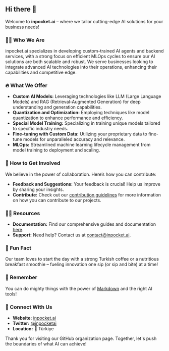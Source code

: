 ## Hi there 👋

Welcome to **inpocket.ai** – where we tailor cutting-edge AI solutions for your business needs!

### 🙋‍♀️ Who We Are
inpocket.ai specializes in developing custom-trained AI agents and backend services, with a strong focus on efficient MLOps cycles to ensure our AI solutions are both scalable and robust. We serve businesses looking to integrate advanced AI technologies into their operations, enhancing their capabilities and competitive edge.

### 🔥 What We Offer
- **Custom AI Models:** Leveraging technologies like LLM (Large Language Models) and RAG (Retrieval-Augmented Generation) for deep understanding and generation capabilities.
- **Quantization and Optimization:** Employing techniques like model quantization to enhance performance and efficiency.
- **Special Model Training:** Specializing in training unique models tailored to specific industry needs.
- **Fine-tuning with Custom Data:** Utilizing your proprietary data to fine-tune models for unparalleled accuracy and relevance.
- **MLOps:** Streamlined machine learning lifecycle management from model training to deployment and scaling.

### 🌈 How to Get Involved
We believe in the power of collaboration. Here’s how you can contribute:
- **Feedback and Suggestions:** Your feedback is crucial! Help us improve by sharing your insights.
- **Contribute:** Check out our [contribution guidelines](http://www.inpocket.ai/contribute) for more information on how you can contribute to our projects.

### 👩‍💻 Resources
- **Documentation:** Find our comprehensive guides and documentation [here](http://www.inpocket.ai/docs).
- **Support:** Need help? Contact us at [contact@inpocket.ai](mailto:contact@inpocket.ai).

### 🍿 Fun Fact
Our team loves to start the day with a strong Turkish coffee or a nutritious breakfast smoothie – fueling innovation one sip (or sip and bite) at a time!

### 🧙 Remember
You can do mighty things with the power of [Markdown](https://docs.github.com/github/writing-on-github/getting-started-with-writing-and-formatting-on-github/basic-writing-and-formatting-syntax) and the right AI tools!

### 🚀 Connect With Us
- **Website:** [inpocket.ai](http://www.inpocket.ai)
- **Twitter:** [@inpocketai](https://twitter.com/inpocketai)
- **Location:** 📍 Türkiye

Thank you for visiting our GitHub organization page. Together, let's push the boundaries of what AI can achieve!
